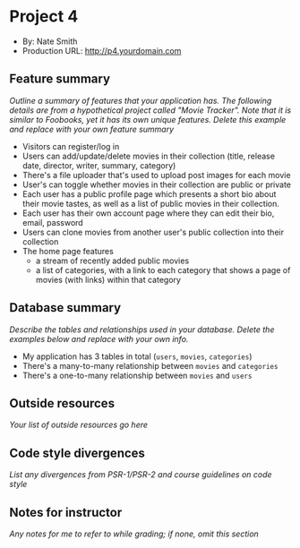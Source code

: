 # Project 4
+ By: Nate Smith
+ Production URL: <http://p4.yourdomain.com>

## Feature summary
*Outline a summary of features that your application has. The following details are from a hypothetical project called "Movie Tracker". Note that it is similar to Foobooks, yet it has its own unique features. Delete this example and replace with your own feature summary*

+ Visitors can register/log in
+ Users can add/update/delete movies in their collection (title, release date, director, writer, summary, category)
+ There's a file uploader that's used to upload post images for each movie
+ User's can toggle whether movies in their collection are public or private
+ Each user has a public profile page which presents a short bio about their movie tastes, as well as a list of public movies in their collection. 
+ Each user has their own account page where they can edit their bio, email, password
+ Users can clone movies from another user's public collection into their collection
+ The home page features
  + a stream of recently added public movies
  + a list of categories, with a link to each category that shows a page of movies (with links) within that category

  
## Database summary
*Describe the tables and relationships used in your database. Delete the examples below and replace with your own info.*

+ My application has 3 tables in total (`users`, `movies`, `categories`)
+ There's a many-to-many relationship between `movies` and `categories`
+ There's a one-to-many relationship between `movies` and `users`

## Outside resources
*Your list of outside resources go here*

## Code style divergences
*List any divergences from PSR-1/PSR-2 and course guidelines on code style*

## Notes for instructor
*Any notes for me to refer to while grading; if none, omit this section*
